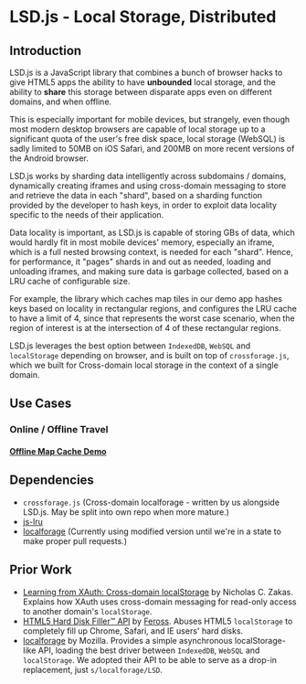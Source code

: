 # LSD.js - Local Storage, Distributed

## Introduction

LSD.js is a JavaScript library that combines a bunch of browser hacks to give HTML5 apps the ability to have **unbounded** local storage, and the ability to **share** this storage between disparate apps even on different domains, and when offline.

This is especially important for mobile devices, but strangely, even though most modern desktop browsers are capable of local storage up to a significant quota of the user's free disk space, local storage (WebSQL) is sadly limited to 50MB on iOS Safari, and 200MB on more recent versions of the Android browser.

LSD.js works by sharding data intelligently across subdomains / domains, dynamically creating iframes and using cross-domain messaging to store and retrieve the data in each "shard", based on a sharding function provided by the developer to hash keys, in order to exploit data locality specific to the needs of their application.

Data locality is important, as LSD.js is capable of storing GBs of data, which would hardly fit in most mobile devices' memory, especially an iframe, which is a full nested browsing context, is needed for each "shard". Hence, for performance, it "pages" shards in and out as needed, loading and unloading iframes, and making sure data is garbage collected, based on a LRU cache of configurable size.

For example, the library which caches map tiles in our demo app hashes keys based on locality in rectangular regions, and configures the LRU cache to have a limit of 4, since that represents the worst case scenario, when the region of interest is at the intersection of 4 of these rectangular regions.

LSD.js leverages the best option between `IndexedDB`, `WebSQL` and `localStorage` depending on browser, and is built on top of `crossforage.js`, which we built for Cross-domain local storage in the context of a single domain.

## Use Cases

### Online / Offline Travel

#### [Offline Map Cache Demo](http://lsdjs.info/map_demo.html)

## Dependencies
* `crossforage.js` (Cross-domain localforage - written by us alongside LSD.js. May be split into own repo when more mature.)
* [js-lru](https://github.com/rsms/js-lru)
* [localforage](https://github.com/mozilla/localForage) (Currently using
modified version until we're in a state to make proper pull requests.)

## Prior Work
* [Learning from XAuth: Cross-domain localStorage](http://www.nczonline.net/blog/2010/09/07/learning-from-xauth-cross-domain-localstorage/)
  by Nicholas C. Zakas. Explains how XAuth uses cross-domain messaging for
  read-only access to another domain's `localStorage`.
* [HTML5 Hard Disk Filler™ API](http://feross.org/fill-disk/) by
  [Feross](http://feross.org/). Abuses HTML5 `localStorage` to completely fill
  up Chrome, Safari, and IE users' hard disks.
* [localforage](https://hacks.mozilla.org/2014/02/localforage-offline-storage-improved/)
  by Mozilla. Provides a simple asynchronous localStorage-like API, loading the
  best driver between `IndexedDB`, `WebSQL` and `localStorage`. We adopted their
  API to be able to serve as a drop-in replacement, just `s/localforage/LSD`.
